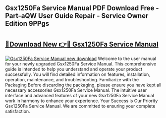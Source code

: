## Gsx1250Fa Service Manual PDF Download Free - Part-aQW User Guide Repair - Service Owner Edition 9PPgs

# <h2><a href="http://cf26825.oget.top/?id=Gsx1250Fa+Service+Manual">🔗Download New 👉🔴 Gsx1250Fa Service Manual</a></h2>

[![Gsx1250Fa Service Manual new download](https://i.imgur.com/5g1atiW.png)](http://cf26825.oget.top/?id=Gsx1250Fa+Service+Manual)
Welcome to the user manual for your newly upgraded Gsx1250Fa Service Manual. This comprehensive guide is intended to help you understand and operate your product successfully. You will find detailed information on features, installation, operation, maintenance, and troubleshooting. Familiarize with the Packaging Before discarding the packaging, please ensure you have kept all necessary accessories Gsx1250Fa Service Manual. The intuitive user interface and advanced features of your new Gsx1250Fa Service Manual work in harmony to enhance your experience. Your Success is Our Priority Gsx1250Fa Service Manual. We are committed to ensuring your complete satisfaction.
